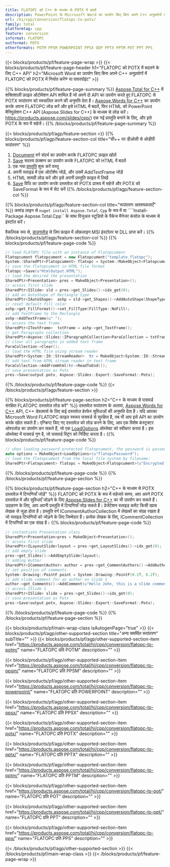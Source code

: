 ```yaml
---
title: FLATOPC को C++ के माध्यम से POTX में बदलें
description: PowerPoint के Microsoft Word का उपयोग किए बिना अपने C++ अनुप्रयोगों में FLATOPC को POTX में निर्यात करें
url: /hi/cpp/conversion/flatopc-to-potx/
family: total
platformtag: cpp
feature: conversion
informat: FLATOPC
outformat: POTX
otherformats: POTM PPSM POWERPOINT PPSX ODP PPTX PPTM POT PPT PPS
---
```

{{< blocks/products/pf/feature-page-wrap >}}
{{< blocks/products/pf/feature-page-header h1="FLATOPC को POTX में बदलने के लिए C++ API" h2="Microsoft Word का उपयोग किए बिना अपने C++ अनुप्रयोगों में FLATOPC को POTX में निर्यात करें&reg; या पावरपॉइंट" >}}

{{% blocks/products/pf/feature-page-summary %}}
[Aspose.Total for C++](https://products.aspose.com/total/cpp/) में शक्तिशाली फ़ाइल ऑटोमेशन API शामिल हैं जो अपने दो API का उपयोग करते हुए FLATOPC से POTX रूपांतरण को स्वचालित करने की अनुमति देता है। [Aspose.Words for C++](https://products.aspose.com/words/cpp/) का उपयोग करके अपना FLATOPC लोड करें और इसे HTML में बदलें, फिर HTML को PowerPoint मैनिपुलेशन C++ API [Aspose.Slides for C++] के माध्यम से लोड करें। https://products.aspose.com/slides/cpp/) एक नई प्रस्तुति बनाने के लिए, और इसे POTX के रूप में सहेजें। 
{{% /blocks/products/pf/feature-page-summary  %}}

{{< blocks/products/pf/agp/feature-section >}}
{{% blocks/products/pf/agp/feature-section-col title="सी++ पर डीओसी से ओडीपी रूपांतरण" %}}
1. [Document](https://reference.aspose.com/words/cpp/class/aspose.words.flatopcument) वर्ग संदर्भ का उपयोग करके FLATOPC फ़ाइल खोलें
2. [Save](https://reference.aspose.com/words/cpp/class/aspose.words.flatopcument#save_stdbasicostream_saveoptions) सदस्य फ़ंक्शन का उपयोग करके FLATOPC को HTML में बदलें
3. एक नया [प्रस्तुति](https://reference.aspose.com/slides/cpp/class/aspose.slides.presentation)  शुरू करें वस्तु
4. अपनी स्लाइड में एक ऑटोशेप जोड़ें, और उसमें AddTextFrame जोड़ें
5. HTML सामग्री लोड करें और इसे अपनी प्रस्तुति फ़ाइल में लिखें
6. [Save](https://reference.aspose.com/slides/cpp/class/aspose.slides.presentation#afcd59ec697bf05c10f78c3869de2ec9e) विधि का उपयोग करके दस्तावेज़ को POTX प्रारूप में सहेजें और POTX को SaveFormat के रूप में सेट करें
{{% /blocks/products/pf/agp/feature-section-col %}}

{{% blocks/products/pf/agp/feature-section-col title="रूपांतरण आवश्यकताएँ" %}}
कमांड लाइन से ```nuget install Aspose.Total.Cpp``` के रूप में या ````Install-Package Aspose.Total.Cpp`` के साथ विजुअल स्टूडियो के पैकेज मैनेजर कंसोल के माध्यम से इंस्टॉल करें।

वैकल्पिक रूप से, [डाउनलोड](https://downloads.aspose.com/total/cpp) से ज़िप फ़ाइल में ऑफ़लाइन MSI इंस्टॉलर या DLL प्राप्त करें।
{{% /blocks/products/pf/agp/feature-section-col %}}
{{% blocks/products/pf/feature-page-code %}}

```cpp
// load FLATOPC file with an instance of Flatopcument
Flatopcument flatopcument = new Flatopcument("template.flatopc");
System::SharedPtr<Flatopcument> flatopc = System::MakeObject<Flatopcument>(u"sourceFile.flatopc");
// save the flatopcument in HTML file format
flatopc->Save(u"HtmlOutput.HTML");
// load the desired the presentation
SharedPtr<Presentation> pres = MakeObject<Presentation>();
// access first slide
SharedPtr<ISlide> sld = pres->get_Slides()->idx_get(0);
// add an AutoShape of Rectangle type
SharedPtr<IAutoShape>  ashp = sld->get_Shapes()->AddAutoShape(ShapeType::Rectangle, 10, 10, 700, 500);
// reset default fill color
ashp->get_FillFormat()->set_FillType(FillType::NoFill);
// add TextFrame to the Rectangle
ashp->AddTextFrame(u" ");
// access the text frame
SharedPtr<ITextFrame>  txtFrame = ashp->get_TextFrame();
// get Paragraphs collection
SharedPtr<Aspose::Slides::IParagraphCollection>ParaCollection = txtFrame->get_Paragraphs();
// clear all paragraphs in added text frame
ParaCollection->Clear();
// load the HTML file using stream reader
SharedPtr<System::IO::StreamReader>  tr = MakeObject<System::IO::StreamReader>(HtmlOutput.HTML);
// add text from HTML stream reader in text frame
ParaCollection->AddFromHtml(tr->ReadToEnd());
// save presentation as Potx
pres->Save(output.potx, Aspose::Slides::Export::SaveFormat::Potx);                  
```

{{% /blocks/products/pf/feature-page-code %}}
{{< /blocks/products/pf/agp/feature-section >}}

{{% blocks/products/pf/feature-page-section  h2="C++ के माध्यम से पासवर्ड संरक्षित FLATOPC दस्तावेज़ लोड करें" %}}
दस्तावेज़ रूपांतरण के अलावा, [Aspose.Words for C++](https://products.aspose.com/words/cpp/) API, C++ डेवलपर्स के लिए कई दस्तावेज़ हेरफेर सुविधाओं की अनुमति देता है। यदि आपका Microsoft Word FLATOPC फ़ाइल स्वरूप पासवर्ड से सुरक्षित है, तब भी आप इसे API का उपयोग करके खोल सकते हैं। एन्क्रिप्ट किए गए दस्तावेज़ को लोड करने के लिए, आप एक विशेष कंस्ट्रक्टर ओवरलोड का उपयोग कर सकते हैं, जो एक [LoadOptions](https://reference.aspose.com/words/cpp/class/aspose.words.loading.load_options) ऑब्जेक्ट को स्वीकार करता है। इस ऑब्जेक्ट में पासवर्ड गुण है, जो पासवर्ड स्ट्रिंग को निर्दिष्ट करता है।
{{% blocks/products/pf/feature-page-code %}}

```cpp
// when loading password protected flatopcument, the password is passed to the flatopcument's constructor using a LoadOptions object.
auto options = MakeObject<LoadOptions>(u"flatopcPassword");
// load the flatopcument from the local file system by filename:
SharedPtr<Flatopcument> flatopc = MakeObject<Flatopcument>(u"Encrypted.flatopc", options);
```
{{% /blocks/products/pf/feature-page-code  %}}
{{% /blocks/products/pf/feature-page-section %}}

{{% blocks/products/pf/feature-page-section  h2="C++ के माध्यम से POTX दस्तावेज़ में टिप्पणियाँ जोड़ें" %}}
FLATOPC को POTX के रूप में सहेजते समय, आप अपने POTX दस्तावेज़ में और सुविधाएँ जोड़ने के लिए [Aspose.Slides for C++](https://products.aspose.com/slides/cpp/) का भी उपयोग कर सकते हैं। उदाहरण के लिए, आप अपनी प्रस्तुति में टिप्पणियाँ जोड़ सकते हैं। प्रेजेंटेशन स्लाइड कमेंट किसी खास लेखक से जुड़ा होता है। प्रस्तुति वर्ग ICommentAuthorCollection में लेखकों का संग्रह रखता है जो स्लाइड टिप्पणियों को जोड़ने के लिए जिम्मेदार हैं। प्रत्येक लेखक के लिए, ICommentCollection में टिप्पणियों का एक संग्रह है।
{{% blocks/products/pf/feature-page-code %}}

```cpp
// instantiate Presentation class
SharedPtr<Presentation>pres = MakeObject<Presentation>();
// access first slide
SharedPtr<ILayoutSlide>layout = pres->get_LayoutSlides()->idx_get(0);
// add empty slide
pres->get_Slides()->AddEmptySlide(layout);
// adding Author
SharedPtr<ICommentAuthor> author = pres->get_CommentAuthors()->AddAuthor(u"John Doe", u"MF");
// set position of comments
System::Drawing::PointF point = System::Drawing::PointF(0.2f, 0.2f);
// add slide comment for an author on slide 1
author->get_Comments()->AddComment(u"Hello John, this is a slide comment", pres->get_Slides()->idx_get(1), point, DateTime::get_Now());
// access ISlide 1
SharedPtr<ISlide> slide = pres->get_Slides()->idx_get(0);
// save presentation as Potx
pres->Save(output.potx, Aspose::Slides::Export::SaveFormat::Potx);  
```
{{% /blocks/products/pf/feature-page-code  %}}
{{% /blocks/products/pf/feature-page-section %}}

{{< blocks/products/pf/main-wrap-class isAutogenPage="true" >}}
{{< blocks/products/pf/agp/other-supported-section title="अन्य समर्थित रूपांतरण" subTitle="" >}}
{{< blocks/products/pf/agp/other-supported-section-item href="https://products.aspose.com/total/hi/cpp/conversion/flatopc-to-potm/" name="FLATOPC प्रति POTM" description="" >}}

{{< blocks/products/pf/agp/other-supported-section-item href="https://products.aspose.com/total/hi/cpp/conversion/flatopc-to-ppsm/" name="FLATOPC प्रति PPSM" description="" >}}

{{< blocks/products/pf/agp/other-supported-section-item href="https://products.aspose.com/total/hi/cpp/conversion/flatopc-to-powerpoint/" name="FLATOPC प्रति POWERPOINT" description="" >}}

{{< blocks/products/pf/agp/other-supported-section-item href="https://products.aspose.com/total/hi/cpp/conversion/flatopc-to-ppsx/" name="FLATOPC प्रति PPSX" description="" >}}

{{< blocks/products/pf/agp/other-supported-section-item href="https://products.aspose.com/total/hi/cpp/conversion/flatopc-to-potx/" name="FLATOPC प्रति POTX" description="" >}}

{{< blocks/products/pf/agp/other-supported-section-item href="https://products.aspose.com/total/hi/cpp/conversion/flatopc-to-pptx/" name="FLATOPC प्रति PPTX" description="" >}}

{{< blocks/products/pf/agp/other-supported-section-item href="https://products.aspose.com/total/hi/cpp/conversion/flatopc-to-pptm/" name="FLATOPC प्रति PPTM" description="" >}}

{{< blocks/products/pf/agp/other-supported-section-item href="https://products.aspose.com/total/hi/cpp/conversion/flatopc-to-pot/" name="FLATOPC प्रति POT" description="" >}}

{{< blocks/products/pf/agp/other-supported-section-item href="https://products.aspose.com/total/hi/cpp/conversion/flatopc-to-ppt/" name="FLATOPC प्रति PPT" description="" >}}

{{< blocks/products/pf/agp/other-supported-section-item href="https://products.aspose.com/total/hi/cpp/conversion/flatopc-to-pps/" name="FLATOPC प्रति PPS" description="" >}}


{{< /blocks/products/pf/agp/other-supported-section >}}
{{< /blocks/products/pf/main-wrap-class >}}
{{< /blocks/products/pf/feature-page-wrap >}}